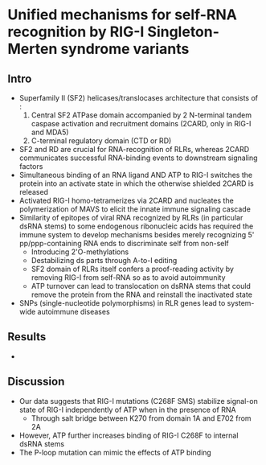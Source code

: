 # Unified mechanisms for self-RNA recognition by RIG-I Singleton-Merten syndrome variants

## Intro
- Superfamily II (SF2) helicases/translocases architecture that consists of :
	1. Central SF2 ATPase domain accompanied by 2 N-terminal tandem caspase activation and recruitment domains (2CARD, only in RIG-I and MDA5) 
	2. C-terminal regulatory domain (CTD or RD)
- SF2 and RD are crucial for RNA-recognition of RLRs, whereas 2CARD communicates successful RNA-binding events to downstream signaling factors
- Simultaneous binding of an RNA ligand AND ATP to RIG-I switches the protein into an activate state in which the otherwise shielded 2CARD is released
- Activated RIG-I homo-tetramerizes via 2CARD and nucleates the polymerization of MAVS to elicit the innate immune signaling cascade
- Similarity of epitopes of viral RNA recognized by RLRs (in particular dsRNA stems) to some endogenous ribonucleic acids has required the immune system to develop mechanisms besides merely recognizing 5' pp/ppp-containing RNA ends to discriminate self from non-self
	- Introducing 2'O-methylations
	- Destabilizing ds parts through A-to-I editing
	- SF2 domain of RLRs itself confers a proof-reading activity by removing RIG-I from self-RNA so as to avoid autoimmunity
	- ATP turnover can lead to translocation on dsRNA stems that could remove the protein from the RNA and reinstall the inactivated state
- SNPs (single-nucleotide polymorphisms) in RLR genes lead to system-wide autoimmune diseases 
## Results 
- 
## Discussion
- Our data suggests that RIG-I mutations (C268F SMS) stabilize signal-on state of RIG-I independently of ATP when in the presence of RNA
	- Through salt bridge between K270 from domain 1A and E702 from 2A
- However, ATP further increases binding of RIG-I C268F to internal dsRNA stems
- The P-loop mutation can mimic the effects of ATP binding

